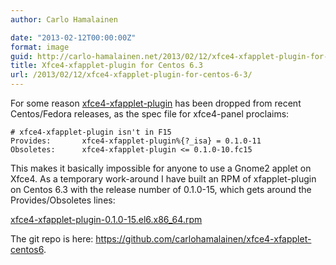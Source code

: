 ```yaml
---
author: Carlo Hamalainen

date: "2013-02-12T00:00:00Z"
format: image
guid: http://carlo-hamalainen.net/2013/02/12/xfce4-xfapplet-plugin-for-centos-6-3/
title: Xfce4-xfapplet-plugin for Centos 6.3
url: /2013/02/12/xfce4-xfapplet-plugin-for-centos-6-3/
---
```

For some reason [xfce4-xfapplet-plugin](http://goodies.xfce.org/projects/panel-plugins/xfce4-xfapplet-plugin) has been dropped from recent Centos/Fedora releases, as the spec file for xfce4-panel proclaims: 

    # xfce4-xfapplet-plugin isn't in F15
    Provides:       xfce4-xfapplet-plugin%{?_isa} = 0.1.0-11
    Obsoletes:      xfce4-xfapplet-plugin <= 0.1.0-10.fc15

This makes it basically impossible for anyone to use a Gnome2 applet on Xfce4. As a temporary work-around I have built an RPM of xfapplet-plugin on Centos 6.3 with the release number of 0.1.0-15, which gets around the Provides/Obsoletes lines: 

[xfce4-xfapplet-plugin-0.1.0-15.el6.x86_64.rpm](https://github.com/carlohamalainen/xfce4-xfapplet-centos6/blob/master/RPMS/x86_64/xfce4-xfapplet-plugin-0.1.0-15.el6.x86_64.rpm?raw=true) 

The git repo is here: <https://github.com/carlohamalainen/xfce4-xfapplet-centos6>.
